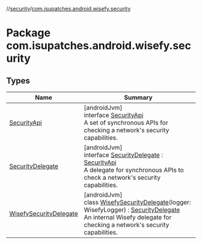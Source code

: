 //[security](../../index.md)/[com.isupatches.android.wisefy.security](index.md)

# Package com.isupatches.android.wisefy.security

## Types

| Name | Summary |
|---|---|
| [SecurityApi](-security-api/index.md) | [androidJvm]<br>interface [SecurityApi](-security-api/index.md)<br>A set of synchronous APIs for checking a network's security capabilities. |
| [SecurityDelegate](-security-delegate/index.md) | [androidJvm]<br>interface [SecurityDelegate](-security-delegate/index.md) : [SecurityApi](-security-api/index.md)<br>A delegate for synchronous APIs to check a network's security capabilities. |
| [WisefySecurityDelegate](-wisefy-security-delegate/index.md) | [androidJvm]<br>class [WisefySecurityDelegate](-wisefy-security-delegate/index.md)(logger: WisefyLogger) : [SecurityDelegate](-security-delegate/index.md)<br>An internal Wisefy delegate for checking a network's security capabilities. |
